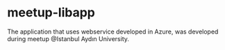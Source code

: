 # meetup-libapp

The application that uses webservice developed in Azure, was developed during meetup @Istanbul Aydın University.

